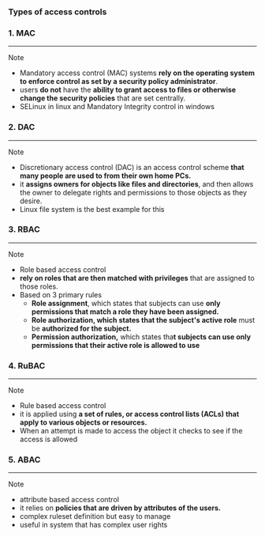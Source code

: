 ### Types of access controls

### 1. MAC
---
>[!note]
>- Mandatory access control (MAC) systems **rely on the operating system to enforce control as set by a security policy administrator**.
>- users **do not** have the **ability to grant access to files or otherwise change the security policies** that are set centrally.
>- SELinux in linux and Mandatory Integrity control in windows 


### 2. DAC
---
>[!note]
>- Discretionary access control (DAC) is an access control scheme **that many people are used to from their own home PCs.**
>- it **assigns owners for objects like files and directories**, and then allows the owner to delegate rights and permissions to those objects as they desire.
>- Linux file system is the best example for this 

### 3. RBAC
---
>[!note]
>- Role based access control 
>- **rely on roles that are then matched with privileges** that are assigned to those roles.
>- Based on 3 primary rules 
>	- **Role assignment**, which states that subjects can use **only permissions that match a role they have been assigned.**
>	- **Role authorization, which states that the subject's active role** must be **authorized for the subject.**
>	- **Permission authorization,** which states tha**t subjects can use only permissions that their active role is allowed to use**


### 4. RuBAC
---
>[!note]
>- Rule based access control 
>- it is applied using **a set of rules, or access control lists (ACLs) that apply to various objects or resources.**
>- When an attempt is made to access the object it checks to see if the access is allowed 

### 5. ABAC
---
>[!note]
>- attribute based access control 
>- it relies on **policies that are driven by attributes of the users.**
>- complex ruleset definition but easy to manage 
>- useful  in system that has complex user rights 

